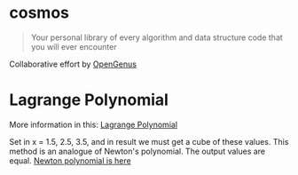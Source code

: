 # cosmos
> Your personal library of every algorithm and data structure code that you will ever encounter

Collaborative effort by [OpenGenus](https://github.com/opengenus)

# Lagrange Polynomial

More information in this: [Lagrange Polynomial](https://en.wikipedia.org/wiki/Lagrange_polynomial)


Set in x = 1.5, 2.5, 3.5, and in result we must get a cube of these values. This method is an analogue of Newton's polynomial. The output values are equal. [Newton polynomial is here](https://github.com/OpenGenus/cosmos/tree/master/code/mathematical-algorithms/newton_polynomial)
